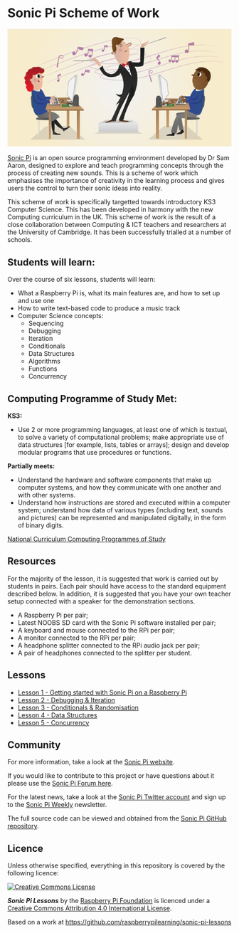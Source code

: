 # Sonic Pi Scheme of Work

![](cover.png)

[Sonic Pi](http://www.cl.cam.ac.uk/projects/raspberrypi/sonicpi/) is an open source programming environment developed by Dr Sam Aaron, designed to explore and teach programming concepts through the process of creating new sounds. This is a scheme of work which emphasises the importance of creativity in the learning process and gives users the control to turn their sonic ideas into reality.

This scheme of work is specifically targetted towards introductory KS3 Computer Science. This has been developed in harmony with the new Computing curriculum in the UK. This scheme of work is the result of a close collaboration between Computing & ICT teachers and researchers at the University of Cambridge. It has been successfully trialled at a number of schools.

## Students will learn:

Over the course of six lessons, students will learn:

- What a Raspberry Pi is, what its main features are, and how to set up and use one
- How to write text-based code to produce a music track
- Computer Science concepts:
	- Sequencing
	- Debugging
	- Iteration
	- Conditionals
	- Data Structures
	- Algorithms
	- Functions
	- Concurrency

## Computing Programme of Study Met:

**KS3:**

- Use 2 or more programming languages, at least one of which is textual, to solve a variety of computational problems; make appropriate use of data structures [for example, lists, tables or arrays]; design and develop modular programs that use procedures or functions.

**Partially meets:**

- Understand the hardware and software components that make up computer systems, and how they communicate with one another and with other systems.
- Understand how instructions are stored and executed within a computer system; understand how data of various types (including text, sounds and pictures) can be represented and manipulated digitally, in the form of binary digits.

[National Curriculum Computing Programmes of Study](https://www.gov.uk/government/publications/national-curriculum-in-england-computing-programmes-of-study/national-curriculum-in-england-computing-programmes-of-study#key-stage-3)

## Resources

For the majority of the lesson, it is suggested that work is carried out by students in pairs. Each pair should have access to the standard equipment described below. In addition, it is suggested that you have your own teacher setup connected with a speaker for the demonstration sections.

- A Raspberry Pi per pair;
- Latest NOOBS SD card with the Sonic Pi software installed per pair;
- A keyboard and mouse connected to the RPi per pair;
- A monitor connected to the RPi per pair;
- A headphone splitter connected to the RPi audio jack per pair;
- A pair of headphones connected to the splitter per student.

## Lessons

- [Lesson 1 - Getting started with Sonic Pi on a Raspberry Pi](lesson-1/lesson.md)
- [Lesson 2 - Debugging & Iteration](lesson-2/lesson.md)
- [Lesson 3 - Conditionals & Randomisation](lesson-3/lesson.md)
- [Lesson 4 - Data Structures](lesson-4/lesson.md)
- [Lesson 5 - Concurrency](lesson-5/lesson.md)

## Community

For more information, take a look at the [Sonic Pi website](http://sonic-pi.net).

If you would like to contribute to this project or have questions about it please use the [Sonic Pi Forum here](https://groups.google.com/forum/#!forum/sonic-pi).

For the latest news, take a look at the [Sonic Pi Twitter account](https://twitter.com/sonic_pi) and sign up to the [Sonic Pi Weekly](http://eepurl.com/9SLYX) newsletter.

The full source code can be viewed and obtained from the [Sonic Pi GitHub repository](https://github.com/samaaron/sonic-pi).

## Licence

Unless otherwise specified, everything in this repository is covered by the following licence:

[![Creative Commons License](http://i.creativecommons.org/l/by-sa/4.0/88x31.png)](http://creativecommons.org/licenses/by-sa/4.0/)

***Sonic Pi Lessons*** by the [Raspberry Pi Foundation](http://www.raspberrypi.org) is licenced under a [Creative Commons Attribution 4.0 International License](http://creativecommons.org/licenses/by-sa/4.0/).

Based on a work at https://github.com/raspberrypilearning/sonic-pi-lessons
